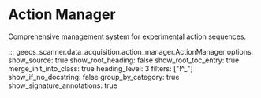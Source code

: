 # Action Manager

Comprehensive management system for experimental action sequences.

::: geecs_scanner.data_acquisition.action_manager.ActionManager
    options:
      show_source: true
      show_root_heading: false
      show_root_toc_entry: true
      merge_init_into_class: true
      heading_level: 3
      filters: ["!^_"]
      show_if_no_docstring: false
      group_by_category: true
      show_signature_annotations: true
